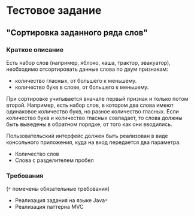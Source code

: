 # Тестовое задание
## "Сортировка заданного ряда слов"
### Краткое описание
Есть набор слов (например, яблоко, каша, трактор, эвакуатор), необходимо отсортировать данные слова по двум признакам:
- количество гласных, от большего к меньшему.
- количество букв в слове, от большего к меньшему.

При сортировке учитывается вначале первый признак и только потом второй. Например, есть набор слов, в котором два слова имеют одинаковое количество букв, но разное количество гласных. Если количество букв и количество гласных совпадает, то слова должны быть выведены в обратном порядке, от того как они вводились.

Пользовательский интерфейс должен быть реализован в виде консольного приложения, куда на вход передается два параметра:
- Количество слов
- Слова с разделителем пробел

### Требования
(`*` помечены обязательные требования)
- Реализация задания на языке Java`*`
- Реализация паттерна MVC
